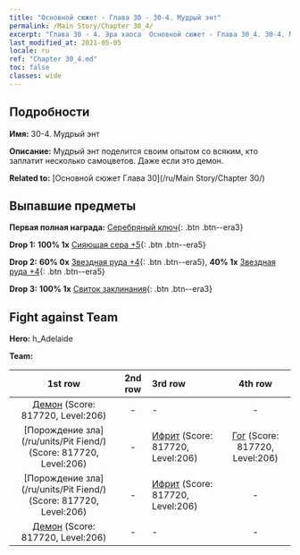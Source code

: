 ```yaml
---
title: "Основной сюжет - Глава 30 - 30-4. Мудрый энт"
permalink: /Main Story/Chapter 30_4/
excerpt: "Глава 30 - 4. Эра хаоса  Основной сюжет - Глава 30_4. 30-4. Мудрый энт"
last_modified_at: 2021-05-05
locale: ru
ref: "Chapter 30_4.md"
toc: false
classes: wide
---
```


## Подробности

 **Имя:** 30-4. Мудрый энт

 **Описание:** Мудрый энт поделится своим опытом со всяким, кто заплатит несколько самоцветов. Даже если это демон.

 **Related to:** [Основной сюжет Глава 30](/ru/Main Story/Chapter 30/)

## Выпавшие предметы

 **Первая полная награда:** [Серебряный ключ](/ItemsRU/con_693/){: .btn .btn--era3}

 **Drop 1:** **100% 1x** [Сияющая сера +5](/ItemsRU/mat_99/){: .btn .btn--era5}

 **Drop 2:** **60% 0x** [Звездная руда +4](/ItemsRU/mat_89/){: .btn .btn--era5}, **40% 1x** [Звездная руда +4](/ItemsRU/mat_89/){: .btn .btn--era5}

 **Drop 3:** **100% 1x** [Свиток заклинания](/ItemsRU/con_694/){: .btn .btn--era3}


## Fight against Team
 **Hero:** h_Adelaide

 **Team:**


  | 1st row | 2nd row | 3rd row | 4th row |
  |:----:|:----:|:----|:----:|
  | [Демон](/ru/units/Demon/) (Score: 817720, Level:206)  | - | - | - |
  | [Порождение зла](/ru/units/Pit Fiend/) (Score: 817720, Level:206)  | - | [Ифрит](/ru/units/Efreeti/) (Score: 817720, Level:206)  | [Гог](/ru/units/Gog/) (Score: 817720, Level:206)  |
  | [Порождение зла](/ru/units/Pit Fiend/) (Score: 817720, Level:206)  | - | [Ифрит](/ru/units/Efreeti/) (Score: 817720, Level:206)  | - |
  | [Демон](/ru/units/Demon/) (Score: 817720, Level:206)  | - | - | - |


